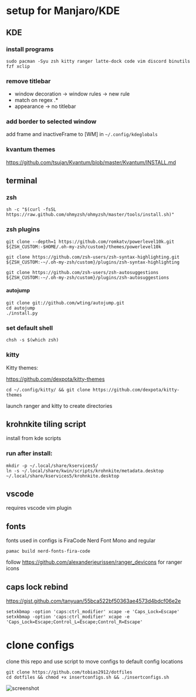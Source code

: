# setup for Manjaro/KDE

## KDE


### install programs

```
sudo pacman -Syu zsh kitty ranger latte-dock code vim discord binutils fzf xclip
```

### remove titlebar

- window decoration -> window rules -> new rule
- match on regex .*
- appearance -> no titlebar

### add border to selected window

add frame and inactiveFrame to [WM] in ```~/.config/kdeglobals```

### kvantum themes 

https://github.com/tsujan/Kvantum/blob/master/Kvantum/INSTALL.md

## terminal

### zsh

```
sh -c "$(curl -fsSL https://raw.github.com/ohmyzsh/ohmyzsh/master/tools/install.sh)"
```

### zsh plugins 

```
git clone --depth=1 https://github.com/romkatv/powerlevel10k.git ${ZSH_CUSTOM:-$HOME/.oh-my-zsh/custom}/themes/powerlevel10k
```

```
git clone https://github.com/zsh-users/zsh-syntax-highlighting.git ${ZSH_CUSTOM:-~/.oh-my-zsh/custom}/plugins/zsh-syntax-highlighting
```

```
git clone https://github.com/zsh-users/zsh-autosuggestions ${ZSH_CUSTOM:-~/.oh-my-zsh/custom}/plugins/zsh-autosuggestions
```

#### autojump

```
git clone git://github.com/wting/autojump.git
cd autojump
./install.py
```

### set default shell

```
chsh -s $(which zsh)
```

### kitty

Kitty themes:

https://github.com/dexpota/kitty-themes

```cd ~/.config/kitty/ && git clone https://github.com/dexpota/kitty-themes ```

launch ranger and kitty to create directories

## krohnkite tiling script

install from kde scripts

### run after install:

```
mkdir -p ~/.local/share/kservices5/
ln -s ~/.local/share/kwin/scripts/krohnkite/metadata.desktop ~/.local/share/kservices5/krohnkite.desktop
```

## vscode

requires vscode vim plugin

## fonts
 fonts used in configs is FiraCode Nerd Font Mono and regular

 ```pamac build nerd-fonts-fira-code```

follow https://github.com/alexanderjeurissen/ranger_devicons for ranger icons

## caps lock rebind

https://gist.github.com/tanyuan/55bca522bf50363ae4573d4bdcf06e2e

```
setxkbmap -option 'caps:ctrl_modifier' xcape -e 'Caps_Lock=Escape' setxkbmap -option 'caps:ctrl_modifier' xcape -e 'Caps_Lock=Escape;Control_L=Escape;Control_R=Escape'
```

# clone configs

clone this repo and use script to move configs to default config locations

```
git clone https://github.com/tobias2912/dotfiles
cd dotfiles && chmod +x insertconfigs.sh && ./insertconfigs.sh
```


![screenshot](screen)
